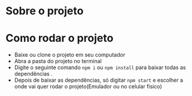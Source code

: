 # Sobre o projeto

# Como rodar o projeto

- Baixe ou clone o projeto em seu computador
- Abra a pasta do projeto no terminal
- Digite o seguinte comando `npm i` ou `npm install` para baixar todas as dependências .
- Depois de baixar as dependências, só digitar `npm start` e escolher a onde vai quer rodar o projeto(Emulador ou no celular físico)
